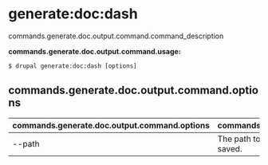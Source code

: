 # generate:doc:dash
commands.generate.doc.output.command.command_description

**commands.generate.doc.output.command.usage:**
```
$ drupal generate:doc:dash [options] 
```

## commands.generate.doc.output.command.options
commands.generate.doc.output.command.options | commands.generate.doc.output.command.details
-------|-------------
--path | The path to the directory where the docset will be saved.

